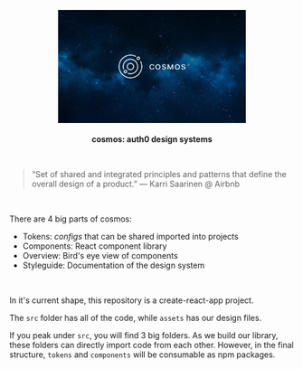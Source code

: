 <p align="center">
  <img src="/assets/cosmos.png" height="200px">
  <br><br>
  <b>cosmos: auth0 design systems</b>
  <br>
</p>

&nbsp;

> “Set of shared and integrated principles and patterns that define the overall design of a product.” — Karri Saarinen @ Airbnb

&nbsp;

There are 4 big parts of cosmos:

- Tokens: _configs_ that can be shared imported into projects
- Components: React component library
- Overview: Bird's eye view of components
- Styleguide: Documentation of the design system

&nbsp;

In it's current shape, this repository is a create-react-app project.

The `src` folder has all of the code, while `assets` has our design files.

If you peak under `src`, you will find 3 big folders. As we build our library, these folders can directly import code from each other. However, in the final structure, `tokens` and `components` will be consumable as npm packages.

&nbsp;
